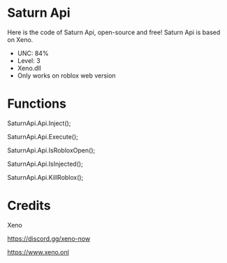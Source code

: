 # Saturn Api
 Here is the code of Saturn Api, open-source and free!
 Saturn Api is based on Xeno.

- UNC: 84%
- Level: 3
- Xeno.dll
- Only works on roblox web version

# Functions

SaturnApi.Api.Inject();

SaturnApi.Api.Execute();

SaturnApi.Api.IsRobloxOpen();

SaturnApi.Api.IsInjected();

SaturnApi.Api.KillRoblox();


# Credits

Xeno

https://discord.gg/xeno-now

https://www.xeno.onl
